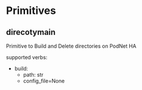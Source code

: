 # Primitives

## direcotymain
Primitive to Build and Delete directories on PodNet HA

supported verbs:

- build:
    - path: str
    - config_file=None
